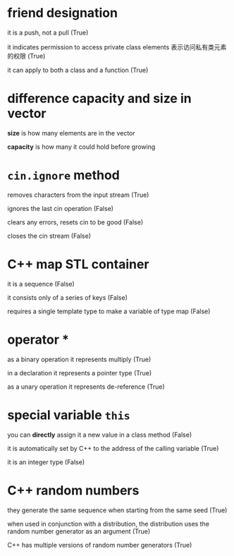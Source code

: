 # friend designation

it is a push, not a pull (True)

it indicates permission to access private class elements 表示访问私有类元素的权限 (True)

it can apply to both a class and a function (True)

# difference capacity and size in vector

**size** is how many elements are in the vector

**capacity** is how many it could hold before growing

# `cin.ignore` method

removes characters from the input stream (True)

ignores the last cin operation (False)

clears any errors, resets cin to be good (False)

closes the cin stream (False)

# C++ map STL container

it is a sequence (False)

it consists only of a series of keys (False)

requires a single template type to make a variable of type map (False)

# operator *

as a binary operation it represents multiply (True)

in a declaration it represents a pointer type (True)

as a unary operation it represents de-reference (True)

# special variable `this`

you can **directly** assign it a new value in a class method (False)

it is automatically set by C++ to the address of the calling variable (True)

it is an integer type (False)

# C++ random numbers

they generate the same sequence when starting from the same seed (True)

when used in conjunction with a distribution, the distribution uses the random number generator as an argument (True)

C++ has multiple versions of random number generators (True)
